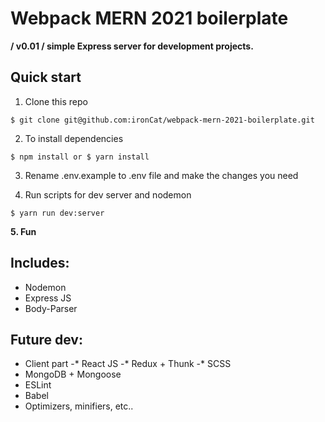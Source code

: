 #  Webpack MERN 2021 boilerplate

**/ v0.01 / simple Express server for development projects.**

## Quick start

1. Clone this repo
  ```shell
  $ git clone git@github.com:ironCat/webpack-mern-2021-boilerplate.git
  ```
2. To install dependencies
  ```shell
  $ npm install or $ yarn install
  ```
3. Rename .env.example to .env file and make the changes you need

4. Run scripts for dev server and nodemon
  ```shell
  $ yarn run dev:server
  ```
**5. Fun**

## Includes:

- Nodemon
- Express JS
- Body-Parser

## Future dev:
- Client part
-* React JS
-* Redux + Thunk
-* SCSS
- MongoDB + Mongoose
- ESLint
- Babel
- Optimizers, minifiers, etc..